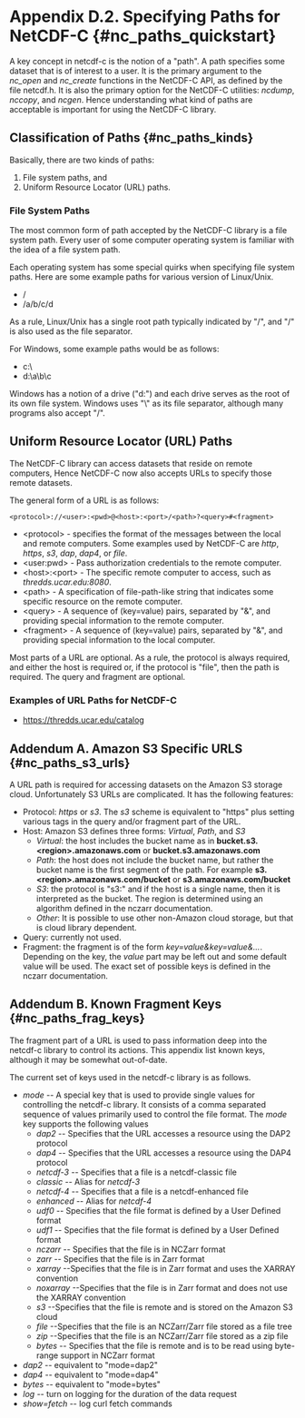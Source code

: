 Appendix D.2. Specifying Paths for NetCDF-C {#nc_paths_quickstart}
==============================

A key concept in netcdf-c is the notion of a "path".
A path specifies some dataset that is of interest to a user.
It is the primary argument to the *nc_open* and *nc_create*
functions in the NetCDF-C API, as defined by the file netcdf.h.
It is also the primary option for the NetCDF-C utilities:
*ncdump*, *nccopy*, and *ncgen*.
Hence understanding what kind of paths are acceptable is important
for using the NetCDF-C library.

## Classification of Paths {#nc_paths_kinds}

Basically, there are two kinds of paths:
1. File system paths, and
2. Uniform Resource Locator (URL) paths.

### File System Paths

The most common form of path accepted by the NetCDF-C library is a file system path.
Every user of some computer operating system is familiar with the idea of a file system path.

Each operating system has some special quirks when specifying file system paths.
Here are some example paths for various version of Linux/Unix.
* /
* /a/b/c/d

As a rule, Linux/Unix has a single root path typically indicated by "/",
and "/" is also used as the file separator.

For Windows, some example paths would be as follows:
* c:\\
* d:\\a\\b\\c

Windows has a notion of a drive ("d:") and each drive serves as the root
of its own file system. Windows uses "\\" as its file separator, although
many programs also accept "/".

## Uniform Resource Locator (URL) Paths

The NetCDF-C library can access datasets that reside on remote computers,
Hence NetCDF-C now also accepts URLs to specify those remote datasets.

The general form of a URL is as follows:
````
<protocol>://<user>:<pwd>@<host>:<port>/<path>?<query>#<fragment>
````
* \<protocol\> - specifies the format of the messages between the local and remote computers. Some examples used by NetCDF-C are *http*, *https*, *s3*, *dap*, *dap4*, or *file*.
* \<user:pwd\> - Pass authorization credentials to the remote computer.
* \<host\>:\<port\> - The specific remote computer to access, such as *thredds.ucar.edu:8080*.
* \<path\> - A specification of file-path-like string that indicates some specific resource on the remote computer.
* \<query\> - A sequence of (key=value) pairs, separated by "&", and providing special information to the remote computer.
* \<fragment\> - A sequence of (key=value) pairs, separated by "&", and providing special information to the local computer.

Most parts of a URL are optional. As a rule, the protocol is always required,
and either the host is required or, if the protocol is "file", then the path is required.
The query and fragment are optional.

### Examples of URL Paths for NetCDF-C
* https://thredds.ucar.edu/catalog

## Addendum A. Amazon S3 Specific URLS {#nc_paths_s3_urls}
A URL path is required for accessing datasets on the Amazon S3 storage cloud.
Unfortunately S3 URLs are complicated.
It has the following features:
* Protocol: _https_ or _s3_. The _s3_ scheme is equivalent to "https" plus setting various tags in the query and/or fragment part of the URL.
* Host: Amazon S3 defines three forms: _Virtual_, _Path_, and _S3_
  + _Virtual_: the host includes the bucket name as in __bucket.s3.&lt;region&gt;.amazonaws.com__ or __bucket.s3.amazonaws.com__
  + _Path_: the host does not include the bucket name, but rather the bucket name is the first segment of the path. For example __s3.&lt;region&gt;.amazonaws.com/bucket__ or __s3.amazonaws.com/bucket__
  + _S3_: the protocol is "s3:" and if the host is a single name, then it is interpreted as the bucket. The region is determined using an algorithm defined in the nczarr documentation.
  + _Other_: It is possible to use other non-Amazon cloud storage, but that is cloud library dependent.
* Query: currently not used.
* Fragment: the fragment is of the form _key=value&key=value&..._. Depending on the key, the _value_ part may be left out and some default value will be used. The exact set of possible keys is defined in the nczarr documentation.

## Addendum B. Known Fragment Keys {#nc_paths_frag_keys}

The fragment part of a URL is used to pass information deep into
the netcdf-c library to control its actions.
This appendix list known keys, although it may be somewhat out-of-date.

The current set of keys used in the netcdf-c library is as follows.
* _mode_ -- A special key that is used to provide single values for controlling the netcdf-c library. It consists of a comma separated sequence of values
primarily used to control the file format.
The *mode* key supports the following values
    - _dap2_ -- Specifies that the URL accesses a resource using the DAP2 protocol
    - _dap4_ -- Specifies that the URL accesses a resource using the DAP4 protocol
    - _netcdf-3_ -- Specifies that a file is a netcdf-classic file
    - _classic_ -- Alias for _netcdf-3_
    - _netcdf-4_ -- Specifies that a file is a netcdf-enhanced file
    - _enhanced_ -- Alias for _netcdf-4_
    - _udf0_ -- Specifies that the file format is defined by a User Defined format
    - _udf1_ -- Specifies that the file format is defined by a User Defined format
    - _nczarr_ -- Specifies that the file is in NCZarr format
    - _zarr_ -- Specifies that the file is in Zarr format
    - _xarray_ --Specifies that the file is in Zarr format and uses the XARRAY convention
    - _noxarray_ --Specifies that the file is in Zarr format and does not use the XARRAY convention
    - _s3_ --Specifies that the file is remote and is stored on the Amazon S3 cloud
    - _file_ --Specifies that the file is an NCZarr/Zarr file stored as a file tree
    - _zip_ --Specifies that the file is an NCZarr/Zarr file stored as a zip file
    - _bytes_ -- Specifies that the file is remote and is to be read using byte-range support
 in NCZarr format
* _dap2_ -- equivalent to "mode=dap2"
* _dap4_ -- equivalent to "mode=dap4"
* _bytes_ -- equivalent to "mode=bytes"
* _log_ -- turn on logging for the duration of the data request
* _show=fetch_ -- log curl fetch commands

